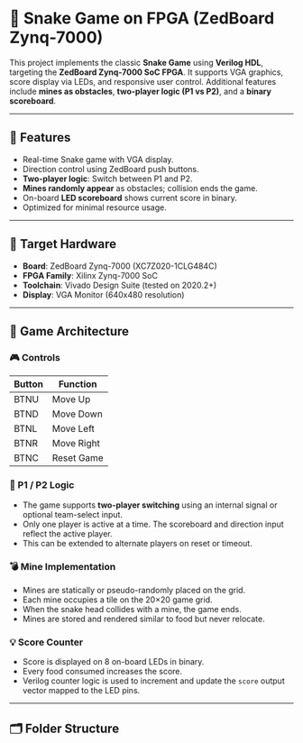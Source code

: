 # 🐍 Snake Game on FPGA (ZedBoard Zynq-7000)

This project implements the classic **Snake Game** using **Verilog HDL**, targeting the **ZedBoard Zynq-7000 SoC FPGA**. It supports VGA graphics, score display via LEDs, and responsive user control. Additional features include **mines as obstacles**, **two-player logic (P1 vs P2)**, and a **binary scoreboard**.

---

## 🎯 Features

- Real-time Snake game with VGA display.
- Direction control using ZedBoard push buttons.
- **Two-player logic**: Switch between P1 and P2.
- **Mines randomly appear** as obstacles; collision ends the game.
- On-board **LED scoreboard** shows current score in binary.
- Optimized for minimal resource usage.

---

## 🧰 Target Hardware

- **Board**: ZedBoard Zynq-7000 (XC7Z020-1CLG484C)
- **FPGA Family**: Xilinx Zynq-7000 SoC
- **Toolchain**: Vivado Design Suite (tested on 2020.2+)
- **Display**: VGA Monitor (640x480 resolution)

---

## 🧠 Game Architecture

### 🎮 Controls

| Button | Function         |
|--------|------------------|
| BTNU   | Move Up          |
| BTND   | Move Down        |
| BTNL   | Move Left        |
| BTNR   | Move Right       |
| BTNC   | Reset Game       |

### 👥 P1 / P2 Logic

- The game supports **two-player switching** using an internal signal or optional team-select input.
- Only one player is active at a time. The scoreboard and direction input reflect the active player.
- This can be extended to alternate players on reset or timeout.

### 💣 Mine Implementation

- Mines are statically or pseudo-randomly placed on the grid.
- Each mine occupies a tile on the 20×20 game grid.
- When the snake head collides with a mine, the game ends.
- Mines are stored and rendered similar to food but never relocate.

### 💡 Score Counter

- Score is displayed on 8 on-board LEDs in binary.
- Every food consumed increases the score.
- Verilog counter logic is used to increment and update the `score` output vector mapped to the LED pins.

---

## 🗂️ Folder Structure

